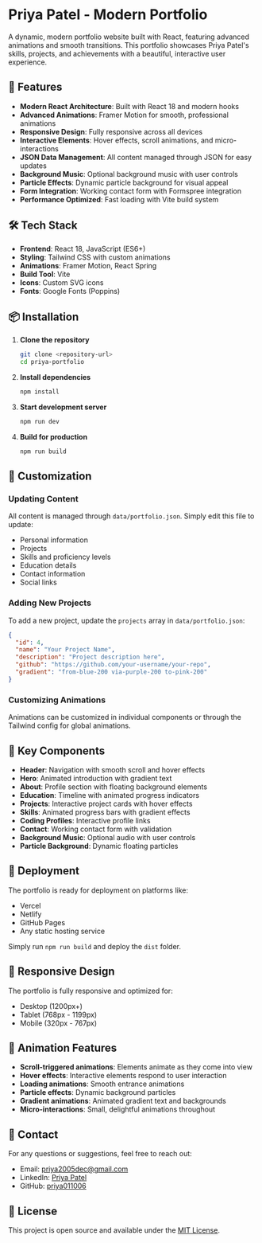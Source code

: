 # Priya Patel - Modern Portfolio

A dynamic, modern portfolio website built with React, featuring advanced animations and smooth transitions. This portfolio showcases Priya Patel's skills, projects, and achievements with a beautiful, interactive user experience.

## 🚀 Features

- **Modern React Architecture**: Built with React 18 and modern hooks
- **Advanced Animations**: Framer Motion for smooth, professional animations
- **Responsive Design**: Fully responsive across all devices
- **Interactive Elements**: Hover effects, scroll animations, and micro-interactions
- **JSON Data Management**: All content managed through JSON for easy updates
- **Background Music**: Optional background music with user controls
- **Particle Effects**: Dynamic particle background for visual appeal
- **Form Integration**: Working contact form with Formspree integration
- **Performance Optimized**: Fast loading with Vite build system

## 🛠️ Tech Stack

- **Frontend**: React 18, JavaScript (ES6+)
- **Styling**: Tailwind CSS with custom animations
- **Animations**: Framer Motion, React Spring
- **Build Tool**: Vite
- **Icons**: Custom SVG icons
- **Fonts**: Google Fonts (Poppins)

## 📦 Installation

1. **Clone the repository**
   ```bash
   git clone <repository-url>
   cd priya-portfolio
   ```

2. **Install dependencies**
   ```bash
   npm install
   ```

3. **Start development server**
   ```bash
   npm run dev
   ```

4. **Build for production**
   ```bash
   npm run build
   ```

## 🎨 Customization

### Updating Content
All content is managed through `data/portfolio.json`. Simply edit this file to update:
- Personal information
- Projects
- Skills and proficiency levels
- Education details
- Contact information
- Social links

### Adding New Projects
To add a new project, update the `projects` array in `data/portfolio.json`:

```json
{
  "id": 4,
  "name": "Your Project Name",
  "description": "Project description here",
  "github": "https://github.com/your-username/your-repo",
  "gradient": "from-blue-200 via-purple-200 to-pink-200"
}
```

### Customizing Animations
Animations can be customized in individual components or through the Tailwind config for global animations.

## 🎯 Key Components

- **Header**: Navigation with smooth scroll and hover effects
- **Hero**: Animated introduction with gradient text
- **About**: Profile section with floating background elements
- **Education**: Timeline with animated progress indicators
- **Projects**: Interactive project cards with hover effects
- **Skills**: Animated progress bars with gradient effects
- **Coding Profiles**: Interactive profile links
- **Contact**: Working contact form with validation
- **Background Music**: Optional audio with user controls
- **Particle Background**: Dynamic floating particles

## 🚀 Deployment

The portfolio is ready for deployment on platforms like:
- Vercel
- Netlify
- GitHub Pages
- Any static hosting service

Simply run `npm run build` and deploy the `dist` folder.

## 📱 Responsive Design

The portfolio is fully responsive and optimized for:
- Desktop (1200px+)
- Tablet (768px - 1199px)
- Mobile (320px - 767px)

## 🎨 Animation Features

- **Scroll-triggered animations**: Elements animate as they come into view
- **Hover effects**: Interactive elements respond to user interaction
- **Loading animations**: Smooth entrance animations
- **Particle effects**: Dynamic background particles
- **Gradient animations**: Animated gradient text and backgrounds
- **Micro-interactions**: Small, delightful animations throughout

## 📧 Contact

For any questions or suggestions, feel free to reach out:
- Email: priya2005dec@gmail.com
- LinkedIn: [Priya Patel](https://www.linkedin.com/in/priya-patel17/)
- GitHub: [priya011006](https://github.com/priya011006)

## 📄 License

This project is open source and available under the [MIT License](LICENSE).

